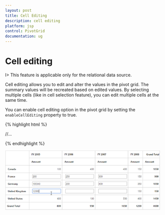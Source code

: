 ```yaml
---
layout: post
title: Cell Editing
description: cell editing
platform: jsp
control: PivotGrid
documentation: ug
---
```


# Cell editing

I> This feature is applicable only for the relational data source.

Cell editing allows you to edit and alter the values in the pivot grid. The summary values will be recreated based on edited values. By selecting multiple cells (like in cell selection feature), you can edit multiple cells at the same time.
  
You can enable cell editing option in the pivot grid by setting the `enableCellEditing` property to true.

{% highlight html %}

<div class="cols-sample-area">
<ej:pivotGrid id="PivotGrid1" enableCellEditing="true">
	//...
</ej:pivotGrid>
</div>

{% endhighlight %}

![](Cell-Editing_images/celleditingclient.png)


